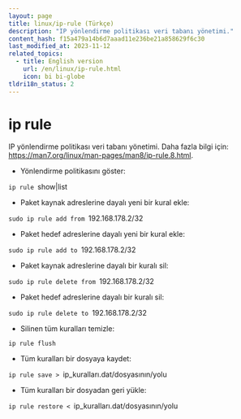 ```yaml
---
layout: page
title: linux/ip-rule (Türkçe)
description: "IP yönlendirme politikası veri tabanı yönetimi."
content_hash: f15a479a14b6d7aaad11e236be21a858629f6c30
last_modified_at: 2023-11-12
related_topics:
  - title: English version
    url: /en/linux/ip-rule.html
    icon: bi bi-globe
tldri18n_status: 2
---
```

# ip rule

IP yönlendirme politikası veri tabanı yönetimi.
Daha fazla bilgi için: <https://man7.org/linux/man-pages/man8/ip-rule.8.html>.

- Yönlendirme politikasını göster:

`ip rule `<span class="tldr-var badge badge-pill bg-dark-lm bg-white-dm text-white-lm text-dark-dm font-weight-bold">show|list</span>

- Paket kaynak adreslerine dayalı yeni bir kural ekle:

`sudo ip rule add from `<span class="tldr-var badge badge-pill bg-dark-lm bg-white-dm text-white-lm text-dark-dm font-weight-bold">192.168.178.2/32</span>

- Paket hedef adreslerine dayalı yeni bir kural ekle:

`sudo ip rule add to `<span class="tldr-var badge badge-pill bg-dark-lm bg-white-dm text-white-lm text-dark-dm font-weight-bold">192.168.178.2/32</span>

- Paket kaynak adreslerine dayalı bir kuralı sil:

`sudo ip rule delete from `<span class="tldr-var badge badge-pill bg-dark-lm bg-white-dm text-white-lm text-dark-dm font-weight-bold">192.168.178.2/32</span>

- Paket hedef adreslerine dayalı bir kuralı sil:

`sudo ip rule delete to `<span class="tldr-var badge badge-pill bg-dark-lm bg-white-dm text-white-lm text-dark-dm font-weight-bold">192.168.178.2/32</span>

- Silinen tüm kuralları temizle:

`ip rule flush`

- Tüm kuralları bir dosyaya kaydet:

`ip rule save > `<span class="tldr-var badge badge-pill bg-dark-lm bg-white-dm text-white-lm text-dark-dm font-weight-bold">ip_kuralları.dat/dosyasının/yolu</span>

- Tüm kuralları bir dosyadan geri yükle:

`ip rule restore < `<span class="tldr-var badge badge-pill bg-dark-lm bg-white-dm text-white-lm text-dark-dm font-weight-bold">ip_kuralları.dat/dosyasının/yolu</span>
